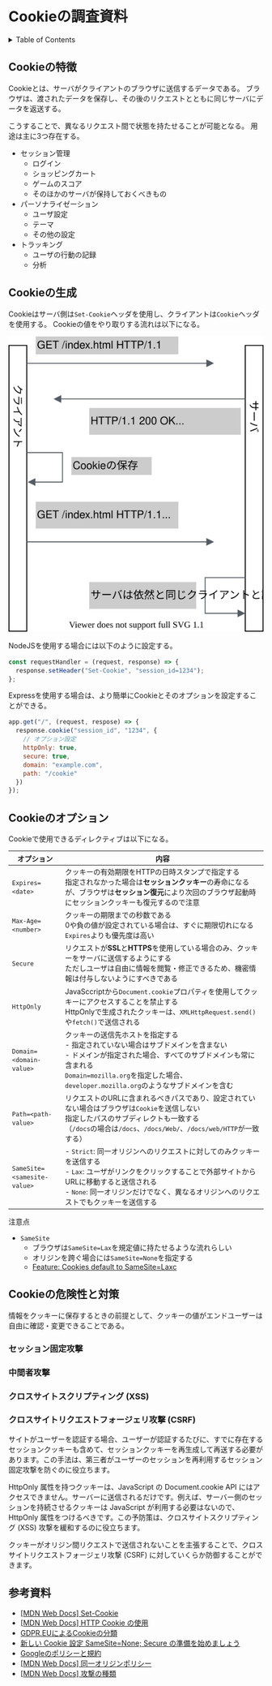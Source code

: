 # Cookieの調査資料

<!-- START doctoc generated TOC please keep comment here to allow auto update -->
<!-- DON'T EDIT THIS SECTION, INSTEAD RE-RUN doctoc TO UPDATE -->
<details>
<summary>Table of Contents</summary>

- [Cookieの特徴](#cookie%E3%81%AE%E7%89%B9%E5%BE%B4)
- [Cookieの生成](#cookie%E3%81%AE%E7%94%9F%E6%88%90)
- [Cookieのオプション](#cookie%E3%81%AE%E3%82%AA%E3%83%97%E3%82%B7%E3%83%A7%E3%83%B3)
- [Cookieの危険性と対策](#cookie%E3%81%AE%E5%8D%B1%E9%99%BA%E6%80%A7%E3%81%A8%E5%AF%BE%E7%AD%96)
  - [セッション固定攻撃](#%E3%82%BB%E3%83%83%E3%82%B7%E3%83%A7%E3%83%B3%E5%9B%BA%E5%AE%9A%E6%94%BB%E6%92%83)
  - [中間者攻撃](#%E4%B8%AD%E9%96%93%E8%80%85%E6%94%BB%E6%92%83)
  - [クロスサイトスクリプティング (XSS)](#%E3%82%AF%E3%83%AD%E3%82%B9%E3%82%B5%E3%82%A4%E3%83%88%E3%82%B9%E3%82%AF%E3%83%AA%E3%83%97%E3%83%86%E3%82%A3%E3%83%B3%E3%82%B0-xss)
  - [クロスサイトリクエストフォージェリ攻撃 (CSRF)](#%E3%82%AF%E3%83%AD%E3%82%B9%E3%82%B5%E3%82%A4%E3%83%88%E3%83%AA%E3%82%AF%E3%82%A8%E3%82%B9%E3%83%88%E3%83%95%E3%82%A9%E3%83%BC%E3%82%B8%E3%82%A7%E3%83%AA%E6%94%BB%E6%92%83-csrf)
- [参考資料](#%E5%8F%82%E8%80%83%E8%B3%87%E6%96%99)

</details>
<!-- END doctoc generated TOC please keep comment here to allow auto update -->

## Cookieの特徴

Cookieとは、サーバがクライアントのブラウザに送信するデータである。
ブラウザは、渡されたデータを保存し、その後のリクエストとともに同じサーバにデータを返送する。

こうすることで、異なるリクエスト間で状態を持たせることが可能となる。
用途は主に3つ存在する。

- セッション管理
  - ログイン
  - ショッピングカート
  - ゲームのスコア
  - そのほかのサーバが保持しておくべきもの
- パーソナライゼーション
  - ユーザ設定
  - テーマ
  - その他の設定
- トラッキング
  - ユーザの行動の記録
  - 分析

## Cookieの生成

Cookieはサーバ側は`Set-Cookie`ヘッダを使用し、クライアントは`Cookie`ヘッダを使用する。
Cookieの値をやり取りする流れは以下になる。

![](assets/cookie-set.svg)

NodeJSを使用する場合には以下のように設定する。

```js
const requestHandler = (request, response) => {
  response.setHeader("Set-Cookie", "session_id=1234");
};
```

Expressを使用する場合は、より簡単にCookieとそのオプションを設定することができる。

```js
app.get("/", (request, respose) => {
  response.cookie("session_id", "1234", {
    // オプション設定
    httpOnly: true,
    secure: true,
    domain: "example.com",
    path: "/cookie"
  })
});
```

## Cookieのオプション

Cookieで使用できるディレクティブは以下になる。

| オプション                  | 内容                                                                                                                                                                                                                                               | 
| --------------------------- | -------------------------------------------------------------------------------------------------------------------------------------------------------------------------------------------------------------------------------------------------- | 
| `Expires=<date>`            | クッキーの有効期限をHTTPの日時スタンプで指定する<br>指定されなかった場合は**セッションクッキー**の寿命になるが、ブラウザは**セッション復元**により次回のブラウザ起動時にセッションクッキーも復元するので注意                                       | 
| `Max-Age=<number>`          | クッキーの期限までの秒数である<br>0や負の値が設定されている場合は、すぐに期限切れになる<br>`Expires`よりも優先度は高い                                                                                                                             | 
| `Secure`                    | リクエストが**SSL**と**HTTPS**を使用している場合のみ、クッキーをサーバに送信するようにする<br>ただしユーザは自由に情報を閲覧・修正できるため、機密情報は付与しないようにすべきである                                                                     | 
| `HttpOnly`                  | JavaSccriptから`Document.cookie`プロパティを使用してクッキーにアクセスすることを禁止する<br>HttpOnlyで生成されたクッキーは、`XMLHttpRequest.send()`や`fetch()`で送信される                                                                         | 
| `Domain=<domain-value>`     | クッキーの送信先ホストを指定する<br>- 指定されていない場合はサブドメインを含まない<br>- ドメインが指定された場合、すべてのサブドメインも常に含まれる<br>  `Domain=mozilla.org`を指定した場合、`developer.mozilla.org`のようなサブドメインを含む    | 
| `Path=<path-value>`         | リクエストのURLに含まれるべきパスであり、設定されていない場合はブラウザは`Cookie`を送信しない<br>指定したパスのサブディレクトも一致する<br>（`/docs`の場合は`/docs`、`/docs/Web/`、`/docs/web/HTTP`が一致する）                                    | 
| `SameSite=<samesite-value>` | - `Strict`: 同一オリジンへのリクエストに対してのみクッキーを送信する<br>- `Lax`: ユーザがリンクをクリックすることで外部サイトからURLに移動すると送信される<br>- `None`: 同一オリジンだけでなく、異なるオリジンへのリクエストでもクッキーを送信する | 

注意点

- `SameSite`
  - ブラウザは`SameSite=Lax`を規定値に持たせるような流れらしい
  - オリジンを跨ぐ場合には`SameSite=None`を指定する
  - [Feature: Cookies default to SameSite=Laxc](https://www.chromestatus.com/feature/5088147346030592)

## Cookieの危険性と対策

情報をクッキーに保存するときの前提として、クッキーの値がエンドユーザーは自由に確認・変更できることである。

### セッション固定攻撃

### 中間者攻撃

### クロスサイトスクリプティング (XSS)

### クロスサイトリクエストフォージェリ攻撃 (CSRF)



サイトがユーザーを認証する場合、ユーザーが認証するたびに、すでに存在するセッションクッキーも含めて、セッションクッキーを再生成して再送する必要があります。この手法は、第三者がユーザーのセッションを再利用するセッション固定攻撃を防ぐのに役立ちます。

HttpOnly 属性を持つクッキーは、JavaScript の Document.cookie API にはアクセスできません。サーバーに送信されるだけです。例えば、サーバー側のセッションを持続させるクッキーは JavaScript が利用する必要はないので、 HttpOnly 属性をつけるべきです。この予防策は、クロスサイトスクリプティング (XSS) 攻撃を緩和するのに役立ちます。

クッキーがオリジン間リクエストで送信されないことを主張することで、クロスサイトリクエストフォージェリ攻撃 (CSRF) に対していくらか防御することができます。


## 参考資料

- [[MDN Web Docs] Set-Cookie](https://developer.mozilla.org/ja/docs/Web/HTTP/Headers/Set-Cookie)
- [[MDN Web Docs] HTTP Cookie の使用](https://developer.mozilla.org/ja/docs/Web/HTTP/Cookies)
- [GDPR.EUによるCookieの分類](https://gdpr.eu/cookies/)
- [新しい Cookie 設定 SameSite=None; Secure の準備を始めましょう](https://developers-jp.googleblog.com/2019/11/cookie-samesitenone-secure.html)
- [Googleのポリシーと規約](https://policies.google.com/technologies/cookies#managing-cookies)
- [[MDN Web Docs] 同一オリジンポリシー](https://developer.mozilla.org/ja/docs/Web/Security/Same-origin_policy)
- [[MDN Web Docs] 攻撃の種類](https://developer.mozilla.org/ja/docs/Web/Security/Types_of_attacks#Cross-site_scripting_(XSS))

